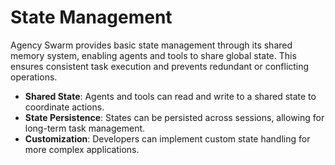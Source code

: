 # State Management

Agency Swarm provides basic state management through its shared memory system, enabling agents and tools to share global state. This ensures consistent task execution and prevents redundant or conflicting operations.

- **Shared State**: Agents and tools can read and write to a shared state to coordinate actions.
- **State Persistence**: States can be persisted across sessions, allowing for long-term task management.
- **Customization**: Developers can implement custom state handling for more complex applications. 